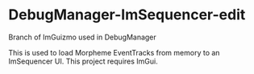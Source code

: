 # DebugManager-ImSequencer-edit
Branch of ImGuizmo used in DebugManager

This is used to load Morpheme EventTracks from memory to an ImSequencer UI. This project requires ImGui.
